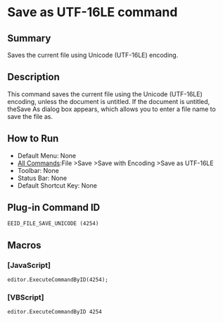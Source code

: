 # Save as UTF-16LE command

## Summary

Saves the current file using Unicode (UTF-16LE) encoding.

## Description

This command saves the current file using the
Unicode (UTF-16LE) encoding, unless the document is untitled.
If the document is untitled, theSave As dialog box appears,
which allows you to enter a file name to save the file as.

## How to Run

- Default Menu: None
- [All Commands](../tools/all_commands):File \>Save
\>Save with Encoding \>Save as UTF-16LE
- Toolbar: None
- Status Bar: None
- Default Shortcut Key: None

## Plug-in Command ID

```
EEID_FILE_SAVE_UNICODE (4254)```

## Macros

### \[JavaScript\]

```
editor.ExecuteCommandByID(4254);
```

### \[VBScript\]

```
editor.ExecuteCommandByID 4254
```
